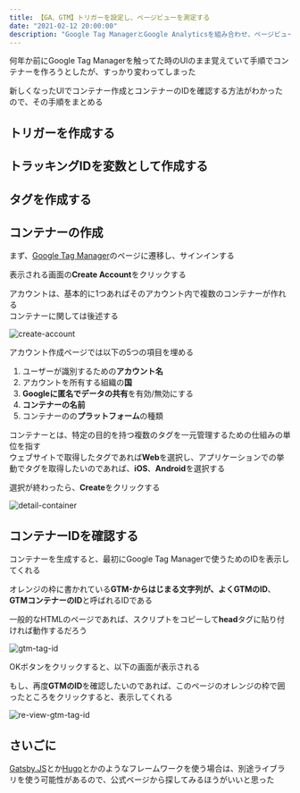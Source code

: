 ```yaml
---
title: 【GA、GTM】トリガーを設定し、ページビューを測定する
date: "2021-02-12 20:00:00"
description: "Google Tag ManagerとGoogle Analyticsを組み合わせ、ページビューのトリガーを設定する"
---
```


何年か前にGoogle Tag Managerを触ってた時のUIのまま覚えていて手順でコンテナーを作ろうとしたが、すっかり変わってしまった

新しくなったUIでコンテナー作成とコンテナーのIDを確認する方法がわかったので、その手順をまとめる

## トリガーを作成する

## トラッキングIDを変数として作成する

## タグを作成する

## コンテナーの作成

まず、[Google Tag Manager](https://marketingplatform.google.com/about/tag-manager/)のページに遷移し、サインインする

表示される画面の**Create Account**をクリックする

アカウントは、基本的に1つあればそのアカウント内で複数のコンテナーが作れる  
コンテナーに関しては後述する

![create-account](create-account.png)

アカウント作成ページでは以下の5つの項目を埋める

1. ユーザーが識別するための**アカウント名**
2. アカウントを所有する組織の**国**
3. **Googleに匿名でデータの共有**を有効/無効にする
4. **コンテナーの名前**
5. コンテナーのの**プラットフォーム**の種類

コンテナーとは、特定の目的を持つ複数のタグを一元管理するための仕組みの単位を指す  
ウェブサイトで取得したタグであれば**Web**を選択し、アプリケーションでの挙動でタグを取得したいのであれば、**iOS**、**Android**を選択する

選択が終わったら、**Create**をクリックする

![detail-container](detail-container.png)

## コンテナーIDを確認する

コンテナーを生成すると、最初にGoogle Tag Managerで使うためのIDを表示してくれる

オレンジの枠に書かれている**GTM-**からはじまる文字列が、よく**GTMのID**、**GTMコンテナーのID**と呼ばれるIDである

一般的なHTMLのページであれば、スクリプトをコピーして**head**タグに貼り付ければ動作するだろう  

![gtm-tag-id](gtm-tag-id.png)

OKボタンをクリックすると、以下の画面が表示される

もし、再度**GTMのID**を確認したいのであれば、このページのオレンジの枠で囲ったところをクリックすると、表示してくれる

![re-view-gtm-tag-id](re-view-gtm-tag-id.png)

## さいごに

[Gatsby.JS](https://www.gatsbyjs.com/)とか[Hugo](https://gohugo.io/)とかのようなフレームワークを使う場合は、別途ライブラリを使う可能性があるので、公式ページから探してみるほうがいいと思った
